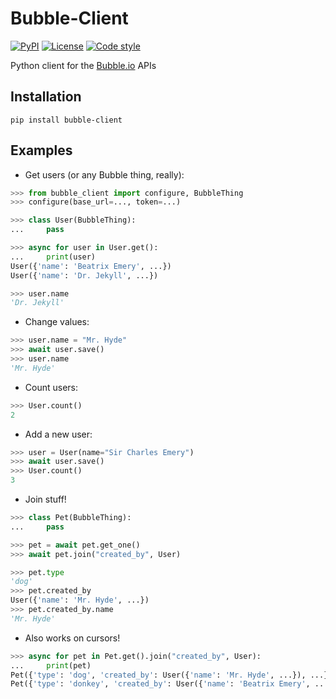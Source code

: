 [Bubble.io]: https://bubble.io/

Bubble-Client
=============

[![PyPI](https://img.shields.io/pypi/v/bubble-client.svg)](https://pypi.org/project/bubble-client)
[![License](https://img.shields.io/github/license/Refty/bubble-client)](LICENSE)
[![Code style](https://img.shields.io/badge/code%20style-black-black)](https://github.com/ambv/black)

Python client for the [Bubble.io][] APIs

Installation
------------

```shell
pip install bubble-client
```

Examples
--------

* Get users (or any Bubble thing, really):

```python
>>> from bubble_client import configure, BubbleThing
>>> configure(base_url=..., token=...)

>>> class User(BubbleThing):
...     pass

>>> async for user in User.get():
...     print(user)
User({'name': 'Beatrix Emery', ...})
User({'name': 'Dr. Jekyll', ...})

>>> user.name
'Dr. Jekyll'
```

* Change values:

```python
>>> user.name = "Mr. Hyde"
>>> await user.save()
>>> user.name
'Mr. Hyde'
```

* Count users:

```python
>>> User.count()
2
```

* Add a new user:

```python
>>> user = User(name="Sir Charles Emery")
>>> await user.save()
>>> User.count()
3
```

* Join stuff!

```python
>>> class Pet(BubbleThing):
...     pass

>>> pet = await pet.get_one()
>>> await pet.join("created_by", User)

>>> pet.type
'dog'
>>> pet.created_by
User({'name': 'Mr. Hyde', ...})
>>> pet.created_by.name
'Mr. Hyde'
```

* Also works on cursors!

```python
>>> async for pet in Pet.get().join("created_by", User):
...     print(pet)
Pet({'type': 'dog', 'created_by': User({'name': 'Mr. Hyde', ...}), ...})
Pet({'type': 'donkey', 'created_by': User({'name': 'Beatrix Emery', ...}), ...})
```
